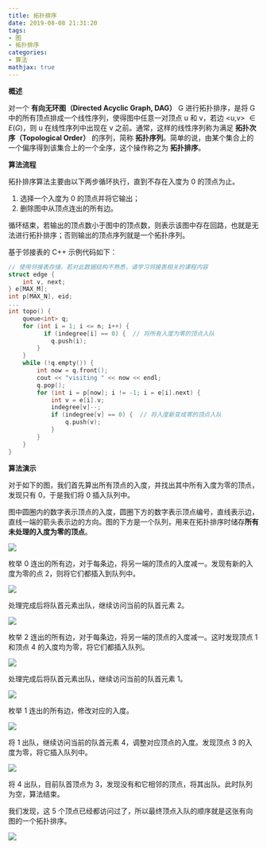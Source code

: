 ```yaml
---
title: 拓扑排序
date: 2019-08-08 21:31:20
tags:
- 图
- 拓扑排序
categories:
- 算法
mathjax: true
---
```


**概述**

对一个 **有向无环图（Directed Acyclic Graph, DAG）** G 进行拓扑排序，是将 G 中的所有顶点排成一个线性序列，使得图中任意一对顶点 u 和 v，若边 <u,v> $\in E(G)$，则 u 在线性序列中出现在 v 之前。通常，这样的线性序列称为满足 **拓扑次序（Topological Order）** 的序列，简称 **拓扑序列**。简单的说，由某个集合上的一个偏序得到该集合上的一个全序，这个操作称之为 **拓扑排序**。

<!--more-->

**算法流程**

拓扑排序算法主要由以下两步循环执行，直到不存在入度为 0 的顶点为止。

1. 选择一个入度为 0 的顶点并将它输出；
2. 删除图中从顶点连出的所有边。

循环结束，若输出的顶点数小于图中的顶点数，则表示该图中存在回路，也就是无法进行拓扑排序；否则输出的顶点序列就是一个拓扑序列。



基于邻接表的 C++ 示例代码如下：

```c++
// 使用邻接表存储，若对此数据结构不熟悉，请学习邻接表相关的课程内容
struct edge {
    int v, next;
} e[MAX_M];
int p[MAX_N], eid;
...
int topo() {
    queue<int> q;
    for (int i = 1; i <= n; i++) {
          if (indegree[i] == 0) {  // 将所有入度为零的顶点入队
            q.push(i);
        }
    }
    while (!q.empty()) {
        int now = q.front();
        cout << "visiting " << now << endl;
        q.pop();
        for (int i = p[now]; i != -1; i = e[i].next) {
            int v = e[i].v;
            indegree[v]--;
            if (indegree[v] == 0) {  // 将入度新变成零的顶点入队
                q.push(v);
            }
        }
    }
}
```





**算法演示**

对于如下的图，我们首先算出所有顶点的入度，并找出其中所有入度为零的顶点，发现只有 0，于是我们将 0 插入队列中。

图中圆圈内的数字表示顶点的入度，圆圈下方的数字表示顶点编号，直线表示边，直线一端的箭头表示边的方向。图的下方是一个队列，用来在拓扑排序时储存**所有未处理的入度为零的顶点**。

![](https://raw.githubusercontent.com/zhanyeye/Figure-bed/img/img/20190808214518.png)

枚举 0 连出的所有边，对于每条边，将另一端的顶点的入度减一。发现有新的入度为零的点 2，则将它们都插入到队列中。

![](https://raw.githubusercontent.com/zhanyeye/Figure-bed/img/img/20190808215105.png)

处理完成后将队首元素出队，继续访问当前的队首元素 2。

![](https://raw.githubusercontent.com/zhanyeye/Figure-bed/img/img/20190808215408.png)

枚举 2 连出的所有边，对于每条边，将另一端的顶点的入度减一。这时发现顶点 1 和顶点 4 的入度均为零，将它们都插入队列。

![](https://raw.githubusercontent.com/zhanyeye/Figure-bed/img/img/20190808215539.png)

处理完成后将队首元素出队，继续访问当前的队首元素 1。

![](https://raw.githubusercontent.com/zhanyeye/Figure-bed/img/img/20190808220516.png)

枚举 1 连出的所有边，修改对应的入度。

![](https://raw.githubusercontent.com/zhanyeye/Figure-bed/img/img/20190808220617.png)

将 1 出队，继续访问当前的队首元素 4，调整对应顶点的入度。发现顶点 3 的入度为零，将它插入队列中。

![](https://raw.githubusercontent.com/zhanyeye/Figure-bed/img/img/20190808220705.png)

将 4 出队，目前队首顶点为 3，发现没有和它相邻的顶点，将其出队。此时队列为空，算法结束。

我们发现，这 5 个顶点已经都访问过了，所以最终顶点入队的顺序就是这张有向图的一个拓扑排序。

![](https://raw.githubusercontent.com/zhanyeye/Figure-bed/img/img/20190808220815.png)